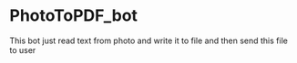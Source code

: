 # PhotoToPDF_bot
This bot just read text from photo and write it to file and then send this file to user
